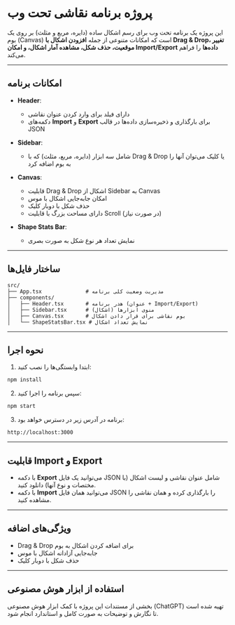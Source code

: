 
# پروژه برنامه نقاشی تحت وب

این پروژه یک برنامه تحت وب برای رسم اشکال ساده (دایره، مربع و مثلث) بر روی یک بوم (Canvas) است که امکانات متنوعی از جمله **افزودن اشکال با Drag & Drop، تغییر موقعیت، حذف شکل، مشاهده آمار اشکال، و امکان Import/Export داده‌ها** را فراهم می‌کند.

---

##  امکانات برنامه
- **Header**:
  - دارای فیلد برای وارد کردن عنوان نقاشی
  - دکمه‌های **Import** و **Export** برای بارگذاری و ذخیره‌سازی داده‌ها در قالب JSON

- **Sidebar**:
  - شامل سه ابزار (دایره، مربع، مثلث) که با Drag & Drop یا کلیک می‌توان آنها را به بوم اضافه کرد

- **Canvas**:
  - قابلیت Drag & Drop اشکال از Sidebar به Canvas
  - امکان جابه‌جایی اشکال با موس
  - حذف شکل با دوبار کلیک
  - دارای مساحت بزرگ با قابلیت Scroll (در صورت نیاز)

- **Shape Stats Bar**:
  - نمایش تعداد هر نوع شکل به صورت بصری

---

##  ساختار فایل‌ها
```
src/
├── App.tsx              # مدیریت وضعیت کلی برنامه
├── components/
│   ├── Header.tsx       # هدر برنامه (عنوان + Import/Export)
│   ├── Sidebar.tsx      # منوی ابزارها (اشکال)
│   ├── Canvas.tsx       # بوم نقاشی برای قرار دادن اشکال
│   └── ShapeStatsBar.tsx # نمایش تعداد اشکال
```

---

##  نحوه اجرا
1. ابتدا وابستگی‌ها را نصب کنید:
```bash
npm install
```

2. سپس برنامه را اجرا کنید:
```bash
npm start
```

3. برنامه در آدرس زیر در دسترس خواهد بود:
```
http://localhost:3000
```

---

##  قابلیت Import و Export
- با دکمه **Export** می‌توانید یک فایل JSON شامل عنوان نقاشی و لیست اشکال (با مختصات و نوع آنها) دانلود کنید.
- با دکمه **Import** می‌توانید همان فایل JSON را بارگذاری کرده و همان نقاشی را مشاهده کنید.

---

##  ویژگی‌های اضافه
- Drag & Drop برای اضافه کردن اشکال به بوم
- جابه‌جایی آزادانه اشکال با موس
- حذف شکل با دوبار کلیک
---

##  استفاده از ابزار هوش مصنوعی
بخشی از مستندات این پروژه  با کمک ابزار هوش مصنوعی (ChatGPT) تهیه شده است تا نگارش و توضیحات به صورت کامل و استاندارد انجام شود. 
